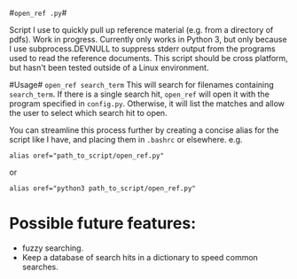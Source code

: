 #`open_ref .py`#

Script I use to quickly pull up reference material (e.g. from a directory of
pdfs). Work in progress. Currently only works in Python 3, but only because I
use subprocess.DEVNULL to suppress stderr output from the programs used to
read the reference documents. This script should be cross platform, but hasn't
been tested outside of a Linux environment.

#Usage#
`open_ref search_term`
This will search for filenames containing `search_term`. If there is a
single search hit, `open_ref` will open it with the program specified in
`config.py`. Otherwise, it will list the matches and allow the user to select
which search hit to open.

You can streamline this process further by creating a concise alias for the
script like I have, and placing them in `.bashrc` or elsewhere. e.g.

    alias oref="path_to_script/open_ref.py"

or

    alias oref="python3 path_to_script/open_ref.py"

# Possible future features: #
 * fuzzy searching.
 * Keep a database of search hits in a dictionary to speed common searches.
